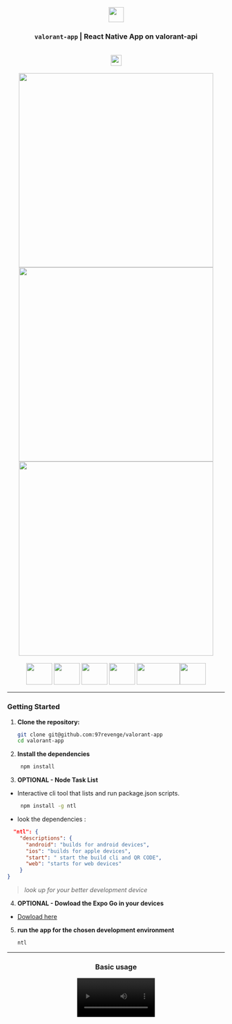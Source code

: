 <div align='center'>
<img src="https://valorant-api.com/assets/img/logo_transparent.png?v=1" height="35px" />
<h3><code>valorant-app</code> | React Native App on <a src="https://valorant-api">valorant-api</h3>


 <div align="center">
 <br/>
 <a href="https://www.behance.net/gallery/185555395/valorant-app-React-Native-Valorant-App?">
 <image  height="25px" src="https://api.iconify.design/logos:behance.svg"/>
 <br/><br/></a>
 </div>



<div align='center' >
<image src="https://github.com/97revenge/thunder-organics/assets/80254945/1d625c47-f111-4fa3-bb52-f6bf18684927" height="450px"/>
<image src="https://github.com/97revenge/thunder-organics/assets/80254945/f1201a53-4d17-4d03-a5c1-3e5b4559e865" height="450px"/>
<image src="https://github.com/97revenge/thunder-organics/assets/80254945/78c87792-9e00-4695-9549-86713b2d4a46" height="450px"/>
<br/>
<br/>
</div>
</div>
<div align="center">
     <img height='50px' width="60px" src="https://api.iconify.design/tabler:brand-react-native.svg"/>
   <img height='50px' width="60px" src="https://api.iconify.design/devicon:typescript.svg"/>
    <img height='50px' width="60px" src="https://api.iconify.design/vscode-icons:file-type-light-expo.svg"/>
<img height='50px'width="60px" src="https://api.iconify.design/devicon-plain:axios-wordmark.svg"/>
<img height='50px' width="100px" src="https://api.iconify.design/logos:tailwindcss-icon.svg"/><img height='50px' width="60px" src="https://api.iconify.design/logos:zod.svg"/>


</div>

-----

### Getting Started

1. **Clone the repository:**
   ```bash
   git clone git@github.com:97revenge/valorant-app
   cd valorant-app
   ```
2. **Install the dependencies**
   ```bash
    npm install
    ```
3. **OPTIONAL - Node Task List**
 - Interactive cli tool that lists and run package.json scripts.
   ```bash
    npm install -g ntl 
    ```
- look the dependencies : 
```json
  "ntl": {
    "descriptions": {
      "android": "builds for android devices",
      "ios": "builds for apple devices",
      "start": " start the build cli and QR CODE",
      "web": "starts for web devices"
    }
}
```
> *look up for your better development device*
    
4. **OPTIONAL - Dowload the Expo Go in your devices**
 - [Dowload here](https://play.google.com/store/apps/details?id=host.exp.exponent&hl=pt&gl=US)  

 5. **run the app for the chosen development environment**
    ```bash
    ntl
    ```
------
    
    
    
<div align='center'>
    <h3 align='center'>Basic usage</h3>

 <video align="center" width="180px"   src="https://github.com/97revenge/thunder-organics/assets/80254945/4491bac4-cce1-472b-8baa-5666dd0c4288
" controls>
</video>





</div>

